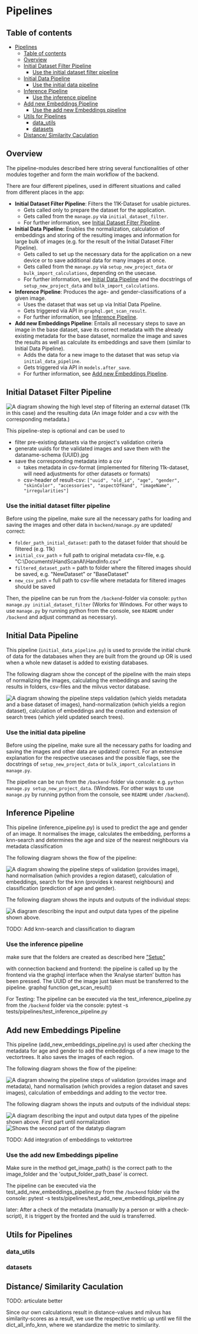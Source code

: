 # Pipelines

## Table of contents

- [Pipelines](#pipelines)
  - [Table of contents](#table-of-contents)
  - [Overview](#overview)
  - [Initial Dataset Filter Pipeline](#initial-dataset-filter-pipeline)
    - [Use the initial dataset filter pipeline](#use-the-initial-dataset-filter-pipeline)
  - [Initial Data Pipeline](#initial-data-pipeline)
    - [Use the initial data pipeline](#use-the-initial-data-pipeline)
  - [Inference Pipeline](#inference-pipeline)
    - [Use the inference pipeline](#use-the-inference-pipeline)
  - [Add new Embeddings Pipeline](#add-new-embeddings-pipeline)
    - [Use the add new Embeddings pipeline](#use-the-add-new-embeddings-pipeline)
  - [Utils for Pipelines](#utils-for-pipelines)
    - [data\_utils](#data_utils)
    - [datasets](#datasets)
  - [Distance/ Similarity Caculation](#distance-similarity-caculation)

## Overview

The pipeline-modules described here string several functionalities of other modules together and form the main workflow of the backend.

There are four different pipelines, used in different situations and called from different places in the app:

- **Initial Dataset Filter Pipeline**: Filters the 11K-Dataset for usable pictures.
  - Gets called only to prepare the dataset for the application.
  - Gets called from the `manage.py` via `initial_dataset_filter`.
  - For further information, see [Initial Dataset Filter Pipeline](#initial-dataset-filter-pipeline).
- **Initial Data Pipeline**: Enables the normalization, calculation of embeddings and storing of the resulting images and information for large bulk of images (e.g. for the result of the Initial Dataset Filter Pipeline).
  - Gets called to set up the necessary data for the application on a new device or to save additional data for many images at once.
  - Gets called from the `manage.py` via `setup_new_project_data` or `bulk_import_calculations`, depending on the usecase.
  - For further information, see [Initial Data Pipeline](#initial-data-pipeline) and the docstrings of `setup_new_project_data` and `bulk_import_calculations`.
- **Inference Pipeline**: Produces the age- and gender-classifications of a given image.
  - Uses the dataset that was set up via Initial Data Pipeline.
  - Gets triggered via API in `graphql.get_scan_result`.
  - For further information, see [Inference Pipeline](#inference-pipeline).
- **Add new Embeddings Pipeline**: Entails all necessary steps to save an image in the base dataset, save its correct metadata with the already existing metadata for the base dataset, normalize the image and saves the results as well as calculate its embeddings and save them (similar to Initial Data Pipeline).
  - Adds the data for a new image to the dataset that was setup via `initial_data_pipeline`.
  - Gets triggered via API in `models.after_save`.
  - For further information, see [Add new Embeddings Pipeline](#add-new-embeddings-pipeline).

## Initial Dataset Filter Pipeline

![A diagram showing the high level step of filtering an external dataset (11k in this case) and the resulting data (An image folder and a csv with the corresponding metadata.)](readme_data/initial_dataset_filter_pipeline_concept.png)

This pipeline-step is optional and can be used to

- filter pre-existing datasets via the project's validation criteria
- generate uuids for the validated images and save them with the dataname-schema {UUID}.jpg
- save the corresponding metadata into a csv
  - takes metadata in csv-format (implemented for filtering 11k-dataset, will need adjustments for other datasets or formats)
  - csv-header of result-csv:
  `["uuid", "old_id", "age", "gender", "skinColor", "accessories", "aspectOfHand", "imageName", "irregularities"]`

### Use the initial dataset filter pipeline

Before using the pipeline, make sure all the necessary paths for loading and saving the images and other data in `backend/manage.py` are updated/ correct:

- `folder_path_initial_dataset`: path to the dataset folder that should be filtered (e.g. 11k)
- `initial_csv_path` = full path to original metadata csv-file, e.g. "C:\Documents\HandScanAI\HandInfo.csv"
- `filtered_dataset_path` = path to folder where the filtered images should be saved, e.g. "NewDataset" or "BaseDataset"
- `new_csv_path` = full path to csv-file where metadata for filtered images should be saved

Then, the pipeline can be run from the `/backend`-folder via console:
`python manage.py initial_dataset_filter`
(Works for Windows. For other ways to use `manage.py` by running python from the console, see `README` under `/backend` and adjust command as necessary).

## Initial Data Pipeline

This pipeline (`initial_data_pipeline.py`) is used to provide the initial chunk of data for the databases when they are built from the ground up OR is used when a whole new dataset is added to existing databases.

The following diagram show the concept of the pipeline with the main steps of normalizing the images, calculating the embeddings and saving the results in folders, csv-files and the milvus vector database.

![A diagram showing the pipeline steps validation (which yields metadata and a base dataset of images), hand-normalization (which yields a region dataset), calculation of embeddings and the creation and extension of search trees (which yield updated search trees).](readme_data/initial_data_pipeline_concept_medium_detail_1.png)

### Use the initial data pipeline

Before using the pipeline, make sure all the necessary paths for loading and saving the images and other data are updated/ correct. For an extensive explanation for the respective usecases and the possible flags, see the docstrings of `setup_new_project_data` or `bulk_import_calculations` in `manage.py`.

The pipeline can be run from the `/backend`-folder via console:
e.g. `python manage.py setup_new_project_data`.
(Windows. For other ways to use `manage.py` by running python from the console, see `README` under `/backend`).

## Inference Pipeline

This pipeline (inference_pipeline.py) is used to predict the age and gender of an image. It normalises the image, calculates the embedding, performs a knn-search and determines the age and size of the nearest neighbours via metadata classification

The following diagram shows the flow of the pipeline:

![A diagram showing the pipeline steps of validation (provides image), hand normalisation (which provides a region dataset), calculation of embeddings, search for the knn (provides k nearest neighbours) and classification (prediction of age and gender).](readme_data/inference_pipeline_concept.png)

The following diagram shows the inputs and outputs of the individual steps:

![A diagram describing the input and output data types of the pipeline shown above.](readme_data/inference_pipeline_datatypes.png)

TODO: Add knn-search and classification to diagram

### Use the inference pipeline

make sure that the folders are created as described here ["Setup"](../README.md#setup)

with connection backend and frontend:
the pipeline is called up by the frontend via the graphql interface when the ‘Analyse starten’ button has been pressed. The UUID of the image just taken must be transferred to the pipeline.
graphql function get_scan_result()

For Testing:
The pipeline can be executed via the test_inference_pipeline.py from the `/backend` folder via the console:
pytest -s tests/pipelines/test_inference_pipeline.py

## Add new Embeddings Pipeline

This pipeline (add_new_embeddings_pipeline.py) is used after checking the metadata for age and gender to add the embeddings of a new image to the vectortrees. It also saves the images of each region.

The following diagram shows the flow of the pipeline:

![A diagram showing the pipeline steps of validation (provides image and metadata), hand normalisation (which provides a region dataset and saves images), calculation of embeddings and adding to the vector tree.](readme_data/add_new_embeddings_pipeline_concept.png)

The following diagram shows the inputs and outputs of the individual steps:

![A diagram describing the input and output data types of the pipeline shown above. First part until normalization ](readme_data/add_new_embeddings_pipeline_datatypes_1.png)
![Shows the second part of the datatyp diagram ](readme_data/add_new_embeddings_pipeline_datatypes_2.png)

TODO: Add integration of embeddings to vektortree

### Use the add new Embeddings pipeline

Make sure in the method get_image_path() is the correct path to the image_folder and the 'output_folder_path_base' is correct.

The pipeline can be executed via the test_add_new_embeddings_pipeline.py from the `/backend` folder via the console:
pytest -s tests/pipelines/test_add_new_embeddings_pipeline.py

later:
After a check of the metadata (manually by a person or with a check-script), it is triggert by the fronted and the uuid is transferred.

## Utils for Pipelines

### data_utils

### datasets

## Distance/ Similarity Caculation

TODO: articulate better

Since our own calculations result in distance-values and milvus has similarity-scores as a result, we use the respective metric up until we fill the dict_all_info_knn, where we standardize the metric to similarity.
